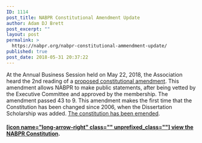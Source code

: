 ```yaml
---
ID: 1114
post_title: NABPR Constitutional Amendment Update
author: Adam DJ Brett
post_excerpt: ""
layout: post
permalink: >
  https://nabpr.org/nabpr-constitutional-ammendment-update/
published: true
post_date: 2018-05-31 20:37:22
---
```

At the Annual Business Session held on May 22, 2018, the Association heard the 2nd reading of a <a href="https://nabpr.org/about-nabpr/constitution/proposed-amendment-xi/">proposed constitutional amendment</a>. This amendment allows NABPR to make public statements, after being vetted by the Executive Committee and approved by the membership. The amendment passed 43 to 9. This amendment makes the first time that the Constitution has been changed since 2006, when the Dissertation Scholarship was added. <a href="https://nabpr.org/about-nabpr/constitution/">The constitution has been emended</a>.

<h4><a href="https://nabpr.org/about-nabpr/constitution/">[icon name="long-arrow-right" class="" unprefixed_class=""] view the NABPR Constitution</a>.</h4>